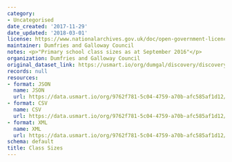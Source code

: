 ```yaml
---
category:
- Uncategorised
date_created: '2017-11-29'
date_updated: '2018-03-01'
license: https://www.nationalarchives.gov.uk/doc/open-government-licence/version/3/
maintainer: Dumfries and Galloway Council
notes: <p>"Primary school class sizes as at September 2016"</p>
organization: Dumfries and Galloway Council
original_dataset_link: https://usmart.io/org/dumgal/discovery/discovery-view-detail/49492547-04d7-4dc8-b962-21c2c389be7a
records: null
resources:
- format: JSON
  name: JSON
  url: https://data.usmart.io/org/9762f781-5c04-4759-a70b-afc585af1d12/resource?resourceGUID=74a0bbbf-55f8-4ccf-83f9-388b93b219e9
- format: CSV
  name: CSV
  url: https://data.usmart.io/org/9762f781-5c04-4759-a70b-afc585af1d12/resource?resourceGUID=e42a8889-9106-41ee-9d0c-cb22e81fe69d
- format: XML
  name: XML
  url: https://data.usmart.io/org/9762f781-5c04-4759-a70b-afc585af1d12/resource?resourceGUID=b3f0b67b-7d62-4f94-a99b-e12105d36483
schema: default
title: Class Sizes
---
```

